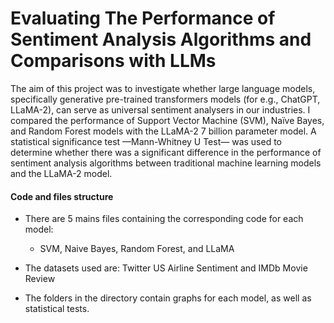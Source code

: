 # Evaluating The Performance of Sentiment Analysis Algorithms and Comparisons with LLMs

The aim of this project was to investigate whether large language models, specifically generative pre-trained transformers models (for e.g., ChatGPT, LLaMA-2), can serve as universal sentiment analysers in our industries. 
I compared the performance of Support Vector Machine (SVM), Naïve Bayes, and Random Forest models with the LLaMA-2 7 billion parameter model.
A statistical significance test —Mann-Whitney U Test— was used to determine whether there was a significant difference in the performance of sentiment analysis algorithms between traditional machine learning models and the LLaMA-2 model.



#### Code and files structure
* There are 5 mains files containing the corresponding code for each model:
    - SVM, Naive Bayes, Random Forest, and LLaMA

* The datasets used are: Twitter US Airline Sentiment and IMDb Movie Review

* The folders in the directory contain graphs for each model, as well as statistical tests.